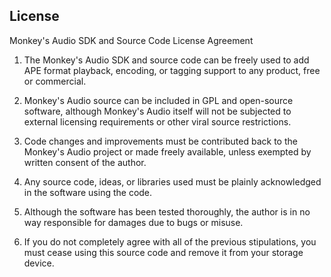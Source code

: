 ## License

Monkey's Audio SDK and Source Code License Agreement

1. The Monkey's Audio SDK and source code can be freely used to add APE format playback, encoding, or tagging support to any product, free or commercial.

2. Monkey's Audio source can be included in GPL and open-source software, although Monkey's Audio itself will not be subjected to external licensing requirements or other viral source restrictions.

3. Code changes and improvements must be contributed back to the Monkey's Audio project or made freely available, unless exempted by written consent of the author.

4. Any source code, ideas, or libraries used must be plainly acknowledged in the software using the code.

5. Although the software has been tested thoroughly, the author is in no way responsible for damages due to bugs or misuse.

6. If you do not completely agree with all of the previous stipulations, you must cease using this source code and remove it from your storage device.

